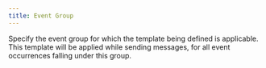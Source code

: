 ```yaml
---
title: Event Group
---
```



Specify the event group for which the template being defined is applicable. This template will be applied while sending messages, for all event occurrences falling under this group.
